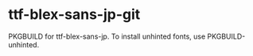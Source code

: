 # ttf-blex-sans-jp-git
PKGBUILD for ttf-blex-sans-jp. To install unhinted fonts, use PKGBUILD-unhinted.
